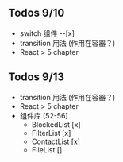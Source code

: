 ## Todos 9/10

- switch 组件 --[x]
- transition 用法 (作用在容器？)
- React > 5 chapter

## Todos 9/13

- transition 用法 (作用在容器？)
- React > 5 chapter
- 组件库 [52-56]
  - BlockedList [x]
  - FilterList [x]
  - ContactList [x]
  - FileList []
